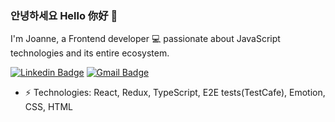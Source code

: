 ### 안녕하세요 Hello 你好 🤗
I'm Joanne, a Frontend developer 💻  passionate about JavaScript technologies and its entire ecosystem. 

[![Linkedin Badge](https://img.shields.io/badge/-joannejunghyunkim-blue?style=flat-square&logo=Linkedin&logoColor=white&link=https://www.linkedin.com/in/junghyunhao/)](https://www.linkedin.com/in/junghyunhao/)
[![Gmail Badge](https://img.shields.io/badge/-junghyunhao@gmail.com-c14438?style=flat-square&logo=Gmail&logoColor=white&link=mailto:junghyunhao@gmail.com)](mailto:junghyunhao@gmail.com)

-  ⚡ Technologies: React, Redux, TypeScript, E2E tests(TestCafe), Emotion, CSS, HTML

<!--
**junghyunhao/junghyunhao** is a ✨ _special_ ✨ repository because its `README.md` (this file) appears on your GitHub profile.

Here are some ideas to get you started:

- 🔭 I’m currently working on ...
- 🌱 I’m currently learning ...
- 👯 I’m looking to collaborate on ...
- 🤔 I’m looking for help with ...
- 💬 Ask me about ...
- 📫 How to reach me: ...
- 😄 Pronouns: ...
- ⚡ Fun fact: ...
-->

